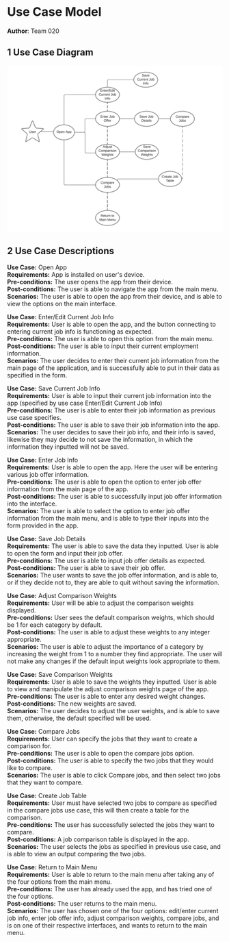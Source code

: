 # Use Case Model

**Author**: Team 020

## 1 Use Case Diagram

![use_case_diagram.png](img/use_case_diagram.png "use_case_diagram")


## 2 Use Case Descriptions

**Use Case:** Open App<br />
**Requirements:** App is installed on user's device.  <br />
**Pre-conditions:** The user opens the app from their device. <br />
**Post-conditions:** The user is able to navigate the app from the main menu. <br />
**Scenarios:** The user is able to open the app from their device, and is able to view the options on the main interface.<br />

**Use Case:** Enter/Edit Current Job Info<br />
**Requirements:** User is able to open the app, and the button connecting to entering current job info is functioning as expected. <br />
**Pre-conditions:** The user is able to open this option from the main menu.<br />
**Post-conditions:** The user is able to input their current employment information. <br />
**Scenarios:** The user decides to enter their current job information from the main page of the application, and is successfully able to put in their data as specified in the form. <br />

**Use Case:** Save Current Job Info<br />
**Requirements:** User is able to input their current job information into the app (specified by use case Enter/Edit Current Job Info)<br />
**Pre-conditions:** The user is able to enter their job information as previous use case specifies.<br />
**Post-conditions:** The user is able to save their job information into the app.<br />
**Scenarios:** The user decides to save their job info, and their info is saved, likewise they may decide to not save the information, in which the information they inputted will not be saved.<br />

**Use Case:** Enter Job Info<br />
**Requirements:** User is able to open the app. Here the user will be entering various job offer information.<br />
**Pre-conditions:** The user is able to open the option to enter job offer information from the main page of the app.<br />
**Post-conditions:** The user is able to successfully input job offer information into the interface.<br />
**Scenarios:** The user is able to select the option to enter job offer information from the main menu, and is able to type their inputs into the form provided in the app.<br />


**Use Case:** Save Job Details <br />
**Requirements:** The user is able to save the data they inputted. User is able to open the form and input their job offer.<br />
**Pre-conditions:** The user is able to input job offer details as expected. <br />
**Post-conditions:** The user is able to save their job offer.<br />
**Scenarios:** The user wants to save the job offer information, and is able to, or if they decide not to, they are able to quit without saving the information. <br />

**Use Case:** Adjust Comparison Weights<br />
**Requirements:** User will be able to adjust the comparison weights displayed.  <br />
**Pre-conditions:** User sees the default comparison weights, which should be 1 for each category by default. <br />
**Post-conditions:** The user is able to adjust these weights to any integer appropriate. <br />
**Scenarios:** The user is able to adjust the importance of a category by increasing the weight from 1 to a number they find appropriate. The user will not make any changes if the default input weights look appropriate to them. <br />

**Use Case:** Save Comparison Weights<br />
**Requirements:** User is able to save the weights they inputted. User is able to view and manipulate the adjust comparison weights page of the app.<br />
**Pre-conditions:** The user is able to enter any desired weight changes.<br />
**Post-conditions:** The new weights are saved. <br />
**Scenarios:** The user decides to adjust the user weights, and is able to save them, otherwise, the default specified will be used. <br />

**Use Case:** Compare Jobs<br />
**Requirements:** User can specify the jobs that they want to create a comparison for. <br />
**Pre-conditions:** The user is able to open the compare jobs option.<br />
**Post-conditions:** The user is able to specify the two jobs that they would like to compare.<br />
**Scenarios:** The user is able to click Compare jobs, and then select two jobs that they want to compare.<br />

**Use Case:** Create Job Table<br />
**Requirements:** User must have selected two jobs to compare as specified in the compare jobs use case, this will then create a table for the comparison.<br />
**Pre-conditions:** The user has successfully selected the jobs they want to compare.<br />
**Post-conditions:** A job comparison table is displayed in the app. <br />
**Scenarios:** The user selects the jobs as specified in previous use case, and is able to view an output comparing the two jobs.<br />

**Use Case:** Return to Main Menu<br />
**Requirements:** User is able to return to the main menu after taking any of the four options from the main menu. <br />
**Pre-conditions:** The user has already used the app, and has tried one of the four options.<br />
**Post-conditions:** The user returns to the main menu.<br />
**Scenarios:** The user has chosen one of the four options: edit/enter current job info, enter job offer info, adjust comparison weights, compare jobs, and is on one of their respective interfaces, and wants to return to the main menu.<br />
